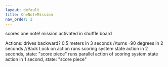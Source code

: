 ```yaml
---
layout: default
title: OneNoteMission
nav_order: 2
---
```


scores one note!
mission activated in shuffle board

Actions:
  drives backward? 0.5 meters in 3 seconds
  //turns -90 degrees in 2 seconds
  //Back Lock on action
  runs scoring system state action in 2 seconds, state: "score piece"
  runs parallel action of scoring system state action in 1 second, state: "score piece"
